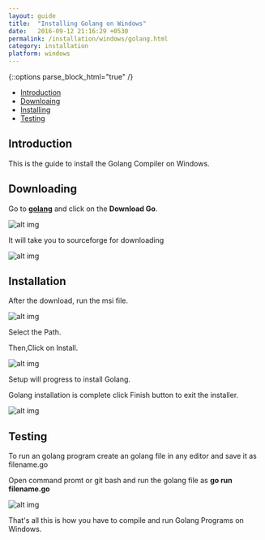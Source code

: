 ```yaml
---
layout: guide
title:  "Installing Golang on Windows"
date:   2016-09-12 21:16:29 +0530
permalink: /installation/windows/golang.html
category: installation
platform: windows
---
```


{::options parse_block_html="true" /}


* [Introduction](#introduction)
* [Downloaing](#downloading)
* [Installing](#installation)
* [Testing](#testing)

<section class="wrapper">

## Introduction
This is the guide to install the Golang Compiler on Windows.

## Downloading
Go to **[golang](https://golang.org/doc/install)** and click on the **Download Go**.

![alt img](//static.aroliant.net/images/compile.work/golang-windows/1.PNG)

It will take you to sourceforge for downloading 
 
![alt img](//static.aroliant.net/images/compile.work/golang-windows/2.PNG)

## Installation
After the download, run the msi file.

![alt img](//static.aroliant.net/images/compile.work/golang-windows/3.PNG)

Select the Path.

Then,Click on Install.

![alt img](//static.aroliant.net/images/compile.work/golang-windows/4.PNG)

Setup will progress to install Golang.

Golang installation is complete click Finish button to exit the installer.

![alt img](//static.aroliant.net/images/compile.work/golang-windows/5.PNG)

## Testing

 To run an golang program create an golang file in any editor and save it as filename.go

 Open command promt or git bash and run the golang file as **go run filename.go**

![alt img](//static.aroliant.net/images/compile.work/golang-windows/6.PNG)


That's all this is how you have to compile and run Golang Programs on Windows.
</section>
